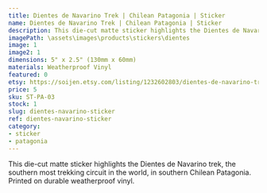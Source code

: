 ```yaml
---
title: Dientes de Navarino Trek | Chilean Patagonia | Sticker
name: Dientes de Navarino Trek | Chilean Patagonia | Sticker
description: This die-cut matte sticker highlights the Dientes de Navarino trek, the southern most trekking circuit in the world, in southern Chilean Patagonia. Printed on durable weatherproof vinyl.
imagePath: \assets\images\products\stickers\dientes
image: 1
image2: 1
dimensions: 5" x 2.5" (130mm x 60mm)
materials: Weatherproof Vinyl
featured: 0
etsy: https://soijen.etsy.com/listing/1232602803/dientes-de-navarino-trek-chilean?utm_source=Copy&utm_medium=ListingManager&utm_campaign=Share&utm_term=so.lmsm&share_time=1695259868789
price: 5
sku: ST-PA-03
stock: 1
slug: dientes-navarino-sticker
ref: dientes-navarino-sticker
category:
- sticker
- patagonia
---
```

This die-cut matte sticker highlights the Dientes de Navarino trek, the southern most trekking circuit in the world, in southern Chilean Patagonia. Printed on durable weatherproof vinyl.
